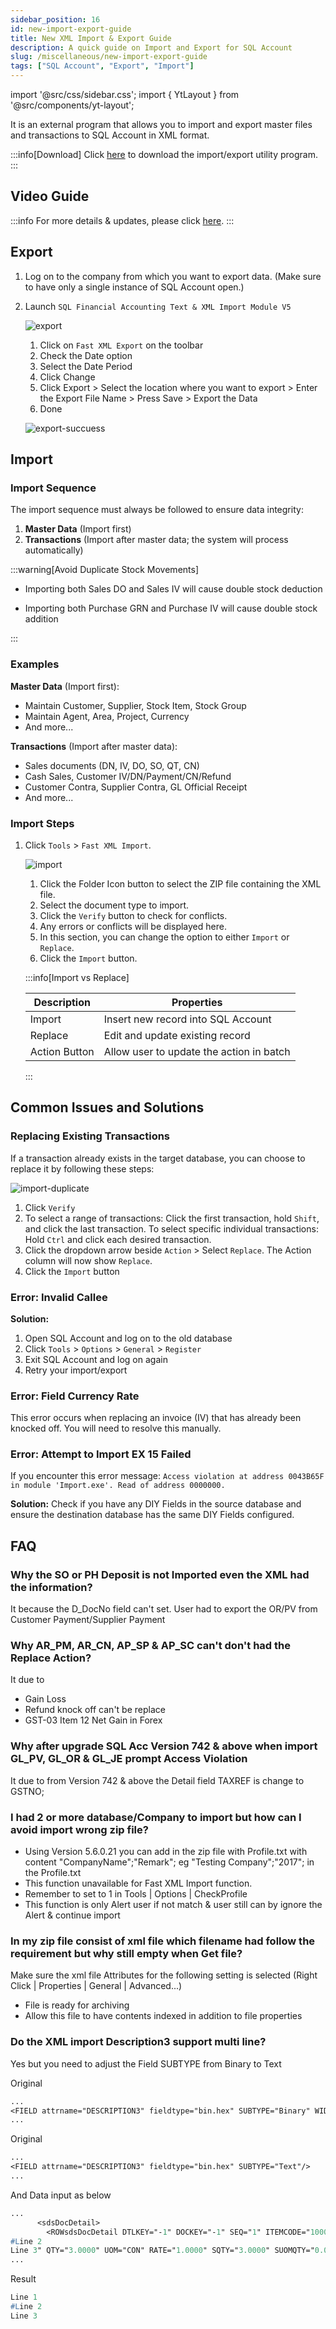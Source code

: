 ```yaml
---
sidebar_position: 16
id: new-import-export-guide
title: New XML Import & Export Guide
description: A quick guide on Import and Export for SQL Account
slug: /miscellaneous/new-import-export-guide
tags: ["SQL Account", "Export", "Import"]
---
```


import '@src/css/sidebar.css';
import { YtLayout } from '@src/components/yt-layout';

It is an external program that allows you to import and export master files and transactions to SQL Account in XML format.

:::info[Download]
Click [here](https://download.sql.com.my/customer/Fairy/SQLAccTxtXMLImp-setup.exe) to download the import/export utility program.
:::

## Video Guide

<YtLayout
    videoId="V7eLIA7L0qY"
/>

:::info
For more details & updates, please click [here](https://wiki.sql.com.my/wiki/SQL_XML_Import).
:::

## Export

1. Log on to the company from which you want to export data. (Make sure to have only a single instance of SQL Account open.)
2. Launch `SQL Financial Accounting Text & XML Import Module V5`

   ![export](../../static/img/miscellaneous/import-export-guide/export2.png)

   1. Click on `Fast XML Export` on the toolbar
   2. Check the Date option
   3. Select the Date Period
   4. Click Change
   5. Click Export > Select the location where you want to export > Enter the Export File Name > Press Save > Export the Data
   6. Done

   ![export-succuess](../../static/img/miscellaneous/import-export-guide/export-success.png)

## Import

### Import Sequence

The import sequence must always be followed to ensure data integrity:

1. **Master Data** (Import first)
2. **Transactions** (Import after master data; the system will process automatically)

:::warning[Avoid Duplicate Stock Movements]

- Importing both Sales DO and Sales IV will cause double stock deduction

- Importing both Purchase GRN and Purchase IV will cause double stock addition

:::

### Examples

**Master Data** (Import first):

- Maintain Customer, Supplier, Stock Item, Stock Group
- Maintain Agent, Area, Project, Currency
- And more...

**Transactions** (Import after master data):

- Sales documents (DN, IV, DO, SO, QT, CN)
- Cash Sales, Customer IV/DN/Payment/CN/Refund
- Customer Contra, Supplier Contra, GL Official Receipt
- And more...

### Import Steps

1. Click `Tools` > `Fast XML Import`.

   ![import](../../static/img/miscellaneous/import-export-guide/import.png)

   1. Click the Folder Icon button to select the ZIP file containing the XML file.
   2. Select the document type to import.
   3. Click the `Verify` button to check for conflicts.
   4. Any errors or conflicts will be displayed here.
   5. In this section, you can change the option to either `Import` or `Replace`.
   6. Click the `Import` button.

   :::info[Import vs Replace]

   | Description | Properties |
   |-------------|------------|
   | Import | Insert new record into SQL Account |
   | Replace | Edit and update existing record |
   | Action Button | Allow user to update the action in batch |

   :::

## Common Issues and Solutions

### Replacing Existing Transactions

If a transaction already exists in the target database, you can choose to replace it by following these steps:

   ![import-duplicate](../../static/img/miscellaneous/import-export-guide/import-duplicate.png)

   1. Click `Verify`
   2. To select a range of transactions: Click the first transaction, hold `Shift`, and click the last transaction.
      To select specific individual transactions: Hold `Ctrl` and click each desired transaction.
   3. Click the dropdown arrow beside `Action` > Select `Replace`. The Action column will now show `Replace`.
   4. Click the `Import` button

### Error: Invalid Callee

**Solution:**

1. Open SQL Account and log on to the old database
2. Click `Tools` > `Options` > `General` > `Register`
3. Exit SQL Account and log on again
4. Retry your import/export

### Error: Field Currency Rate

This error occurs when replacing an invoice (IV) that has already been knocked off. You will need to resolve this manually.

### Error: Attempt to Import EX 15 Failed

If you encounter this error message:
`Access violation at address 0043B65F in module 'Import.exe'. Read of address 0000000.`

**Solution:**
Check if you have any DIY Fields in the source database and ensure the destination database has the same DIY Fields configured.

## FAQ
### Why the SO or PH Deposit is not Imported even the XML had the information?
It because the D_DocNo field can't set. User had to export the OR/PV from Customer Payment/Supplier Payment

### Why AR_PM, AR_CN, AP_SP & AP_SC can't don't had the Replace Action?
It due to
- Gain Loss
- Refund knock off can't be replace
- GST-03 Item 12 Net Gain in Forex

### Why after upgrade SQL Acc Version 742 & above when import GL_PV, GL_OR & GL_JE prompt Access Violation
It due to from Version 742 & above the Detail field TAXREF is change to GSTNO;

### I had 2 or more database/Company to import but how can I avoid import wrong zip file?
- Using Version 5.6.0.21 you can add in the zip file with Profile.txt with content "CompanyName";"Remark";
eg "Testing Company";"2017"; in the Profile.txt
- This function unavailable for Fast XML Import function.
- Remember to set to 1 in Tools | Options | CheckProfile
- This function is only Alert user if not match & user still can by ignore the Alert & continue import

### In my zip file consist of xml file which filename had follow the requirement but why still empty when Get file?
Make sure the xml file Attributes for the following setting is selected (Right Click | Properties | General | Advanced...)
- File is ready for archiving
- Allow this file to have contents indexed in addition to file properties

### Do the XML import Description3 support multi line?
Yes but you need to adjust the Field SUBTYPE from Binary to Text

Original
```pascal
...
<FIELD attrname="DESCRIPTION3" fieldtype="bin.hex" SUBTYPE="Binary" WIDTH="8"/>
...
```

Original
```pascal
...
<FIELD attrname="DESCRIPTION3" fieldtype="bin.hex" SUBTYPE="Text"/>
...
```

And Data input as below
```pascal
...
      <sdsDocDetail>
        <ROWsdsDocDetail DTLKEY="-1" DOCKEY="-1" SEQ="1" ITEMCODE="1000679600" LOCATION="----" BATCH="" PROJECT="----" DESCRIPTION="Batch for Diamond" DESCRIPTION3="Line 1
#Line 2
Line 3" QTY="3.0000" UOM="CON" RATE="1.0000" SQTY="3.0000" SUOMQTY="0.0000" UNITPRICE="7.90000000" DELIVERYDATE="20190425" DISC="" TAX="" TARIFF="" TAXAMT="0.00" LOCALTAXAMT="0.00" TAXINCLUSIVE="0" AMOUNT="1747.52" LOCALAMOUNT="1747.52" TAXABLEAMT="1747.52" ACCOUNT="500-000" PRINTABLE="T" TRANSFERABLE="T" INITIALPURCHASECOST="0.00" CHANGED="F">
...
```

Result
```pascal
Line 1
#Line 2
Line 3
```